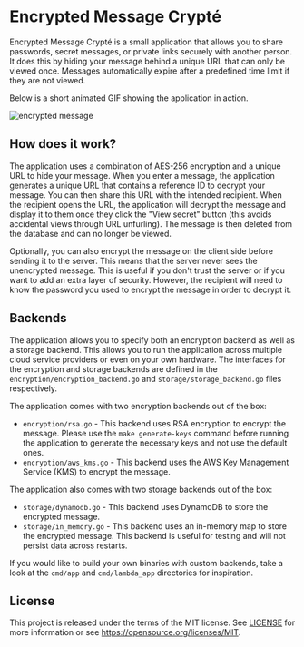 # Encrypted Message Crypté

Encrypted Message Crypté is a small application that allows you to share passwords, secret messages, or private links securely with another person. It does this by hiding your message behind a unique URL that can only be viewed once. Messages automatically expire after a predefined time limit if they are not viewed.

Below is a short animated GIF showing the application in action.

![encrypted message](https://github.com/cds-snc/secret/assets/867334/60f1588a-f7a4-47d2-8cc7-ee356d6c5b89)

## How does it work?

The application uses a combination of AES-256 encryption and a unique URL to hide your message. When you enter a message, the application generates a unique URL that contains a reference ID to decrypt your message. You can then share this URL with the intended recipient. When the recipient opens the URL, the application will decrypt the message and display it to them once they click the "View secret" button (this avoids accidental views through URL unfurling). The message is then deleted from the database and can no longer be viewed.

Optionally, you can also encrypt the message on the client side before sending it to the server. This means that the server never sees the unencrypted message. This is useful if you don't trust the server or if you want to add an extra layer of security. However, the recipient will need to know the password you used to encrypt the message in order to decrypt it.

## Backends

The application allows you to specify both an encryption backend as well as a storage backend. This allows you to run the application across multiple cloud service providers or even on your own hardware. The interfaces for the encryption and storage backends are defined in the `encryption/encryption_backend.go` and `storage/storage_backend.go` files respectively.

The application comes with two encryption backends out of the box:

* `encryption/rsa.go` - This backend uses RSA encryption to encrypt the message. Please use the `make generate-keys` command before running the application to generate the necessary keys and not use the default ones.
* `encryption/aws_kms.go` - This backend uses the AWS Key Management Service (KMS) to encrypt the message.

The application also comes with two storage backends out of the box:

* `storage/dynamodb.go` - This backend uses DynamoDB to store the encrypted message.
* `storage/in_memory.go` - This backend uses an in-memory map to store the encrypted message. This backend is useful for testing and will not persist data across restarts.

If you would like to build your own binaries with custom backends, take a look at the `cmd/app` and `cmd/lambda_app` directories for inspiration.

## License

This project is released under the terms of the MIT license. See [LICENSE](LICENSE) for more information or see https://opensource.org/licenses/MIT.